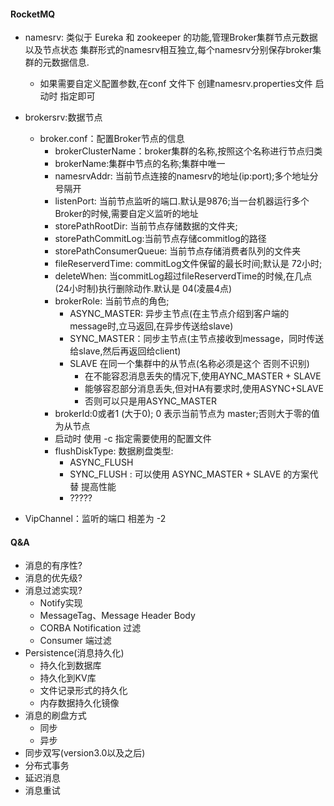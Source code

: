 #### RocketMQ
- namesrv: 类似于 Eureka 和 zookeeper 的功能,管理Broker集群节点元数据以及节点状态
    集群形式的namesrv相互独立,每个namesrv分别保存broker集群的元数据信息.
    - 如果需要自定义配置参数,在conf 文件下 创建namesrv.properties文件  启动时 指定即可
    
- brokersrv:数据节点
    - broker.conf：配置Broker节点的信息
      - brokerClusterName：broker集群的名称,按照这个名称进行节点归类
      - brokerName:集群中节点的名称;集群中唯一
      - namesrvAddr: 当前节点连接的namesrv的地址(ip:port);多个地址分号隔开
      - listenPort: 当前节点监听的端口.默认是9876;当一台机器运行多个Broker的时候,需要自定义监听的地址
      - storePathRootDir: 当前节点存储数据的文件夹;
      - storePathCommitLog:当前节点存储commitlog的路径
      - storePathConsumerQueue: 当前节点存储消费者队列的文件夹
      - fileReserverdTime: commitLog文件保留的最长时间;默认是 72小时;
      - deleteWhen: 当commitLog超过fileReserverdTime的时候,在几点(24小时制)执行删除动作.默认是 04(凌晨4点)
      - brokerRole: 当前节点的角色;
        - ASYNC_MASTER: 异步主节点(在主节点介绍到客户端的message时,立马返回,在异步传送给slave)
        - SYNC_MASTER：同步主节点(主节点接收到message，同时传送给slave,然后再返回给client)
        - SLAVE 在同一个集群中的从节点(名称必须是这个 否则不识别)
            - 在不能容忍消息丢失的情况下,使用AYNC_MASTER + SLAVE
            - 能够容忍部分消息丢失,但对HA有要求时,使用ASYNC+SLAVE
            - 否则可以只是用ASYNC_MASTER 
      - brokerId:0或者1 (大于0); 0 表示当前节点为 master;否则大于零的值为从节点
      - 启动时 使用 -c 指定需要使用的配置文件 
      - flushDiskType: 数据刷盘类型:
        - ASYNC_FLUSH
        - SYNC_FLUSH : 可以使用 ASYNC_MASTER + SLAVE 的方案代替  提高性能
        - ?????
- VipChannel：监听的端口 相差为 -2

#### Q&A
- 消息的有序性?
- 消息的优先级?
- 消息过滤实现?
  - Notify实现
  - MessageTag、Message Header Body
  - CORBA Notification 过滤
  - Consumer 端过滤
- Persistence(消息持久化)
  - 持久化到数据库
  - 持久化到KV库
  - 文件记录形式的持久化
  - 内存数据持久化镜像
- 消息的刷盘方式
  - 同步
  - 异步
- 同步双写(version3.0以及之后)
- 分布式事务
- 延迟消息
- 消息重试